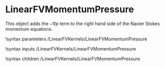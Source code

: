 # LinearFVMomentumPressure

This object adds the $-\nabla p$ term to the right hand side of
the Navier Stokes momentum equations.

!syntax parameters /LinearFVKernels/LinearFVMomentumPressure

!syntax inputs /LinearFVKernels/LinearFVMomentumPressure

!syntax children /LinearFVKernels/LinearFVMomentumPressure
